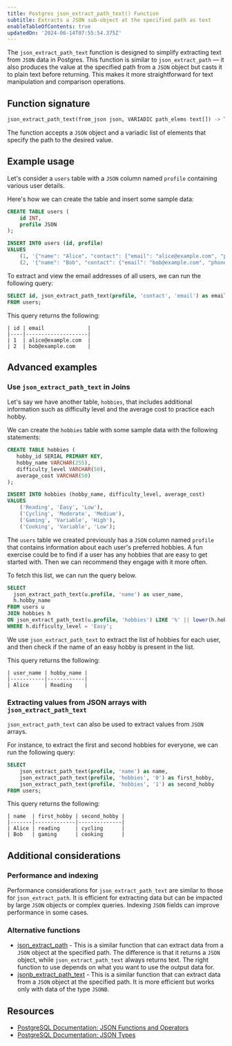 ```yaml
---
title: Postgres json_extract_path_text() Function
subtitle: Extracts a JSON sub-object at the specified path as text
enableTableOfContents: true
updatedOn: '2024-06-14T07:55:54.375Z'
---
```


The `json_extract_path_text` function is designed to simplify extracting text from `JSON` data in Postgres. This function is similar to `json_extract_path` — it also produces the value at the specified path from a `JSON` object but casts it to plain text before returning. This makes it more straightforward for text manipulation and comparison operations.

<CTA />

## Function signature

```sql
json_extract_path_text(from_json json, VARIADIC path_elems text[]) -> TEXT
```

The function accepts a `JSON` object and a variadic list of elements that specify the path to the desired value.

## Example usage

Let's consider a `users` table with a `JSON` column named `profile` containing various user details.

Here's how we can create the table and insert some sample data:

```sql
CREATE TABLE users (
    id INT,
    profile JSON
);

INSERT INTO users (id, profile)
VALUES
    (1, '{"name": "Alice", "contact": {"email": "alice@example.com", "phone": "1234567890"}, "hobbies": ["reading", "cycling", "hiking"]}'),
    (2, '{"name": "Bob", "contact": {"email": "bob@example.com", "phone": "0987654321"}, "hobbies": ["gaming", "cooking"]}');
```

To extract and view the email addresses of all users, we can run the following query:

```sql
SELECT id, json_extract_path_text(profile, 'contact', 'email') as email
FROM users;
```

This query returns the following:

```text
| id | email              |
|----|--------------------|
| 1  | alice@example.com  |
| 2  | bob@example.com    |
```

## Advanced examples

### Use `json_extract_path_text` in Joins

Let's say we have another table, `hobbies`, that includes additional information such as difficulty level and the average cost to practice each hobby.

We can create the `hobbies` table with some sample data with the following statements:

```sql
CREATE TABLE hobbies (
   hobby_id SERIAL PRIMARY KEY,
   hobby_name VARCHAR(255),
   difficulty_level VARCHAR(50),
   average_cost VARCHAR(50)
);

INSERT INTO hobbies (hobby_name, difficulty_level, average_cost)
VALUES
    ('Reading', 'Easy', 'Low'),
    ('Cycling', 'Moderate', 'Medium'),
    ('Gaming', 'Variable', 'High'),
    ('Cooking', 'Variable', 'Low');
```

The `users` table we created previously has a `JSON` column named `profile` that contains information about each user's preferred hobbies. A fun exercise could be to find if a user has any hobbies that are easy to get started with. Then we can recommend they engage with it more often.

To fetch this list, we can run the query below.

```sql
SELECT
  json_extract_path_text(u.profile, 'name') as user_name,
  h.hobby_name
FROM users u
JOIN hobbies h
ON json_extract_path_text(u.profile, 'hobbies') LIKE '%' || lower(h.hobby_name) || '%'
WHERE h.difficulty_level = 'Easy';
```

We use `json_extract_path_text` to extract the list of hobbies for each user, and then check if the name of an easy hobby is present in the list.

This query returns the following:

```text
| user_name | hobby_name |
|-----------|------------|
| Alice     | Reading    |
```

### Extracting values from JSON arrays with `json_extract_path_text`

`json_extract_path_text` can also be used to extract values from `JSON` arrays.

For instance, to extract the first and second hobbies for everyone, we can run the following query:

```sql
SELECT
    json_extract_path_text(profile, 'name') as name,
    json_extract_path_text(profile, 'hobbies', '0') as first_hobby,
    json_extract_path_text(profile, 'hobbies', '1') as second_hobby
FROM users;
```

This query returns the following:

```text
| name  | first_hobby | second_hobby |
|-------|-------------|--------------|
| Alice | reading     | cycling      |
| Bob   | gaming      | cooking      |
```

## Additional considerations

### Performance and indexing

Performance considerations for `json_extract_path_text` are similar to those for `json_extract_path`. It is efficient for extracting data but can be impacted by large `JSON` objects or complex queries. Indexing `JSON` fields can improve performance in some cases.

### Alternative functions

- [json_extract_path](/docs/functions/json_extract_path) - This is a similar function that can extract data from a `JSON` object at the specified path. The difference is that it returns a `JSON` object, while `json_extract_path_text` always returns text. The right function to use depends on what you want to use the output data for.
- [jsonb_extract_path_text](/docs/functions/jsonb_extract_path_text) - This is a similar function that can extract data from a `JSON` object at the specified path. It is more efficient but works only with data of the type `JSONB`.

## Resources

- [PostgreSQL Documentation: JSON Functions and Operators](https://www.postgresql.org/docs/current/functions-json.html)
- [PostgreSQL Documentation: JSON Types](https://www.postgresql.org/docs/current/datatype-json.html)

<NeedHelp />
